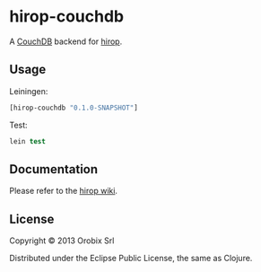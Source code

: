 # hirop-couchdb

A [CouchDB](http://couchdb.apache.org/) backend for [hirop](https://github.com/orobix/hirop).

## Usage

Leiningen:
```clojure
[hirop-couchdb "0.1.0-SNAPSHOT"]
```

Test:
```clojure
lein test
```

## Documentation

Please refer to the [hirop wiki](https://github.com/orobix/hirop/wiki).

## License

Copyright © 2013 Orobix Srl

Distributed under the Eclipse Public License, the same as Clojure.
